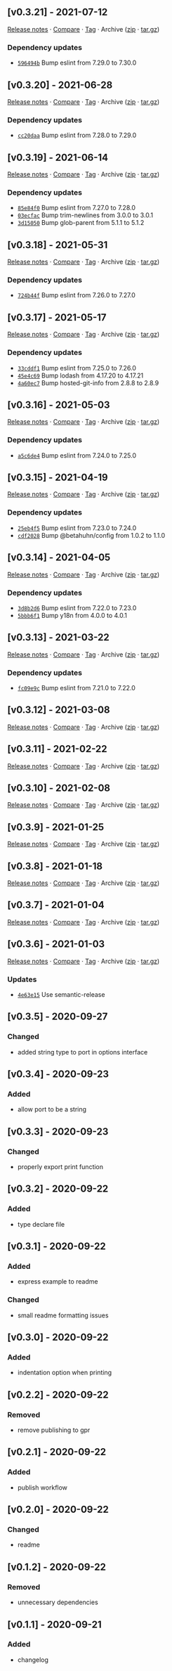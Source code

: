 ## [v0.3.21] - 2021-07-12

[Release notes](https://github.com/BetaHuhn/running-at/releases/tag/v0.3.21) · [Compare](https://github.com/BetaHuhn/running-at/compare/v0.3.20...v0.3.21) · [Tag](https://github.com/BetaHuhn/running-at/tree/v0.3.21) · Archive ([zip](https://github.com/BetaHuhn/running-at/archive/v0.3.21.zip) · [tar.gz](https://github.com/BetaHuhn/running-at/archive/v0.3.21.tar.gz))

### Dependency updates

- [`596494b`](https://github.com/BetaHuhn/running-at/commit/596494b)  Bump eslint from 7.29.0 to 7.30.0

## [v0.3.20] - 2021-06-28

[Release notes](https://github.com/BetaHuhn/running-at/releases/tag/v0.3.20) · [Compare](https://github.com/BetaHuhn/running-at/compare/v0.3.19...v0.3.20) · [Tag](https://github.com/BetaHuhn/running-at/tree/v0.3.20) · Archive ([zip](https://github.com/BetaHuhn/running-at/archive/v0.3.20.zip) · [tar.gz](https://github.com/BetaHuhn/running-at/archive/v0.3.20.tar.gz))

### Dependency updates

- [`cc20daa`](https://github.com/BetaHuhn/running-at/commit/cc20daa)  Bump eslint from 7.28.0 to 7.29.0

## [v0.3.19] - 2021-06-14

[Release notes](https://github.com/BetaHuhn/running-at/releases/tag/v0.3.19) · [Compare](https://github.com/BetaHuhn/running-at/compare/v0.3.18...v0.3.19) · [Tag](https://github.com/BetaHuhn/running-at/tree/v0.3.19) · Archive ([zip](https://github.com/BetaHuhn/running-at/archive/v0.3.19.zip) · [tar.gz](https://github.com/BetaHuhn/running-at/archive/v0.3.19.tar.gz))

### Dependency updates

- [`85e84f0`](https://github.com/BetaHuhn/running-at/commit/85e84f0)  Bump eslint from 7.27.0 to 7.28.0
- [`03ecfac`](https://github.com/BetaHuhn/running-at/commit/03ecfac)  Bump trim-newlines from 3.0.0 to 3.0.1
- [`3d15050`](https://github.com/BetaHuhn/running-at/commit/3d15050)  Bump glob-parent from 5.1.1 to 5.1.2

## [v0.3.18] - 2021-05-31

[Release notes](https://github.com/BetaHuhn/running-at/releases/tag/v0.3.18) · [Compare](https://github.com/BetaHuhn/running-at/compare/v0.3.17...v0.3.18) · [Tag](https://github.com/BetaHuhn/running-at/tree/v0.3.18) · Archive ([zip](https://github.com/BetaHuhn/running-at/archive/v0.3.18.zip) · [tar.gz](https://github.com/BetaHuhn/running-at/archive/v0.3.18.tar.gz))

### Dependency updates

- [`724b44f`](https://github.com/BetaHuhn/running-at/commit/724b44f)  Bump eslint from 7.26.0 to 7.27.0

## [v0.3.17] - 2021-05-17

[Release notes](https://github.com/BetaHuhn/running-at/releases/tag/v0.3.17) · [Compare](https://github.com/BetaHuhn/running-at/compare/v0.3.16...v0.3.17) · [Tag](https://github.com/BetaHuhn/running-at/tree/v0.3.17) · Archive ([zip](https://github.com/BetaHuhn/running-at/archive/v0.3.17.zip) · [tar.gz](https://github.com/BetaHuhn/running-at/archive/v0.3.17.tar.gz))

### Dependency updates

- [`33cddf1`](https://github.com/BetaHuhn/running-at/commit/33cddf1)  Bump eslint from 7.25.0 to 7.26.0
- [`45e4c69`](https://github.com/BetaHuhn/running-at/commit/45e4c69)  Bump lodash from 4.17.20 to 4.17.21
- [`4a60ec7`](https://github.com/BetaHuhn/running-at/commit/4a60ec7)  Bump hosted-git-info from 2.8.8 to 2.8.9

## [v0.3.16] - 2021-05-03

[Release notes](https://github.com/BetaHuhn/running-at/releases/tag/v0.3.16) · [Compare](https://github.com/BetaHuhn/running-at/compare/v0.3.15...v0.3.16) · [Tag](https://github.com/BetaHuhn/running-at/tree/v0.3.16) · Archive ([zip](https://github.com/BetaHuhn/running-at/archive/v0.3.16.zip) · [tar.gz](https://github.com/BetaHuhn/running-at/archive/v0.3.16.tar.gz))

### Dependency updates

- [`a5c6de4`](https://github.com/BetaHuhn/running-at/commit/a5c6de4)  Bump eslint from 7.24.0 to 7.25.0

## [v0.3.15] - 2021-04-19

[Release notes](https://github.com/BetaHuhn/running-at/releases/tag/v0.3.15) · [Compare](https://github.com/BetaHuhn/running-at/compare/v0.3.14...v0.3.15) · [Tag](https://github.com/BetaHuhn/running-at/tree/v0.3.15) · Archive ([zip](https://github.com/BetaHuhn/running-at/archive/v0.3.15.zip) · [tar.gz](https://github.com/BetaHuhn/running-at/archive/v0.3.15.tar.gz))

### Dependency updates

- [`25eb4f5`](https://github.com/BetaHuhn/running-at/commit/25eb4f5)  Bump eslint from 7.23.0 to 7.24.0
- [`cdf2028`](https://github.com/BetaHuhn/running-at/commit/cdf2028)  Bump @betahuhn/config from 1.0.2 to 1.1.0

## [v0.3.14] - 2021-04-05

[Release notes](https://github.com/BetaHuhn/running-at/releases/tag/v0.3.14) · [Compare](https://github.com/BetaHuhn/running-at/compare/v0.3.13...v0.3.14) · [Tag](https://github.com/BetaHuhn/running-at/tree/v0.3.14) · Archive ([zip](https://github.com/BetaHuhn/running-at/archive/v0.3.14.zip) · [tar.gz](https://github.com/BetaHuhn/running-at/archive/v0.3.14.tar.gz))

### Dependency updates

- [`3d8b2d6`](https://github.com/BetaHuhn/running-at/commit/3d8b2d6)  Bump eslint from 7.22.0 to 7.23.0
- [`5bbb6f1`](https://github.com/BetaHuhn/running-at/commit/5bbb6f1)  Bump y18n from 4.0.0 to 4.0.1

## [v0.3.13] - 2021-03-22

[Release notes](https://github.com/BetaHuhn/running-at/releases/tag/v0.3.13) · [Compare](https://github.com/BetaHuhn/running-at/compare/v0.3.12...v0.3.13) · [Tag](https://github.com/BetaHuhn/running-at/tree/v0.3.13) · Archive ([zip](https://github.com/BetaHuhn/running-at/archive/v0.3.13.zip) · [tar.gz](https://github.com/BetaHuhn/running-at/archive/v0.3.13.tar.gz))

### Dependency updates

- [`fc09e9c`](https://github.com/BetaHuhn/running-at/commit/fc09e9c)  Bump eslint from 7.21.0 to 7.22.0

## [v0.3.12] - 2021-03-08

[Release notes](https://github.com/BetaHuhn/running-at/releases/tag/v0.3.12) · [Compare](https://github.com/BetaHuhn/running-at/compare/v0.3.11...v0.3.12) · [Tag](https://github.com/BetaHuhn/running-at/tree/v0.3.12) · Archive ([zip](https://github.com/BetaHuhn/running-at/archive/v0.3.12.zip) · [tar.gz](https://github.com/BetaHuhn/running-at/archive/v0.3.12.tar.gz))

## [v0.3.11] - 2021-02-22

[Release notes](https://github.com/BetaHuhn/running-at/releases/tag/v0.3.11) · [Compare](https://github.com/BetaHuhn/running-at/compare/v0.3.10...v0.3.11) · [Tag](https://github.com/BetaHuhn/running-at/tree/v0.3.11) · Archive ([zip](https://github.com/BetaHuhn/running-at/archive/v0.3.11.zip) · [tar.gz](https://github.com/BetaHuhn/running-at/archive/v0.3.11.tar.gz))

## [v0.3.10] - 2021-02-08

[Release notes](https://github.com/BetaHuhn/running-at/releases/tag/v0.3.10) · [Compare](https://github.com/BetaHuhn/running-at/compare/v0.3.9...v0.3.10) · [Tag](https://github.com/BetaHuhn/running-at/tree/v0.3.10) · Archive ([zip](https://github.com/BetaHuhn/running-at/archive/v0.3.10.zip) · [tar.gz](https://github.com/BetaHuhn/running-at/archive/v0.3.10.tar.gz))

## [v0.3.9] - 2021-01-25

[Release notes](https://github.com/BetaHuhn/running-at/releases/tag/v0.3.9) · [Compare](https://github.com/BetaHuhn/running-at/compare/v0.3.8...v0.3.9) · [Tag](https://github.com/BetaHuhn/running-at/tree/v0.3.9) · Archive ([zip](https://github.com/BetaHuhn/running-at/archive/v0.3.9.zip) · [tar.gz](https://github.com/BetaHuhn/running-at/archive/v0.3.9.tar.gz))

## [v0.3.8] - 2021-01-18

[Release notes](https://github.com/BetaHuhn/running-at/releases/tag/v0.3.8) · [Compare](https://github.com/BetaHuhn/running-at/compare/v0.3.7...v0.3.8) · [Tag](https://github.com/BetaHuhn/running-at/tree/v0.3.8) · Archive ([zip](https://github.com/BetaHuhn/running-at/archive/v0.3.8.zip) · [tar.gz](https://github.com/BetaHuhn/running-at/archive/v0.3.8.tar.gz))

## [v0.3.7] - 2021-01-04

[Release notes](https://github.com/BetaHuhn/running-at/releases/tag/v0.3.7) · [Compare](https://github.com/BetaHuhn/running-at/compare/v0.3.6...v0.3.7) · [Tag](https://github.com/BetaHuhn/running-at/tree/v0.3.7) · Archive ([zip](https://github.com/BetaHuhn/running-at/archive/v0.3.7.zip) · [tar.gz](https://github.com/BetaHuhn/running-at/archive/v0.3.7.tar.gz))

## [v0.3.6] - 2021-01-03

[Release notes](https://github.com/BetaHuhn/running-at/releases/tag/v0.3.6) · [Compare](https://github.com/BetaHuhn/running-at/compare/v0.3.5...v0.3.6) · [Tag](https://github.com/BetaHuhn/running-at/tree/v0.3.6) · Archive ([zip](https://github.com/BetaHuhn/running-at/archive/v0.3.6.zip) · [tar.gz](https://github.com/BetaHuhn/running-at/archive/v0.3.6.tar.gz))

### Updates

- [`4e63e15`](https://github.com/BetaHuhn/running-at/commit/4e63e15)  Use semantic-release

## [v0.3.5] - 2020-09-27
### Changed
- added string type to port in options interface

## [v0.3.4] - 2020-09-23
### Added
- allow port to be a string

## [v0.3.3] - 2020-09-23
### Changed
- properly export print function

## [v0.3.2] - 2020-09-22
### Added
- type declare file

## [v0.3.1] - 2020-09-22
### Added
- express example to readme
### Changed
- small readme formatting issues

## [v0.3.0] - 2020-09-22
### Added
- indentation option when printing

## [v0.2.2] - 2020-09-22
### Removed
- remove publishing to gpr

## [v0.2.1] - 2020-09-22
### Added
- publish workflow

## [v0.2.0] - 2020-09-22
### Changed
- readme

## [v0.1.2] - 2020-09-22
### Removed
- unnecessary dependencies

## [v0.1.1] - 2020-09-21
### Added
- changelog
